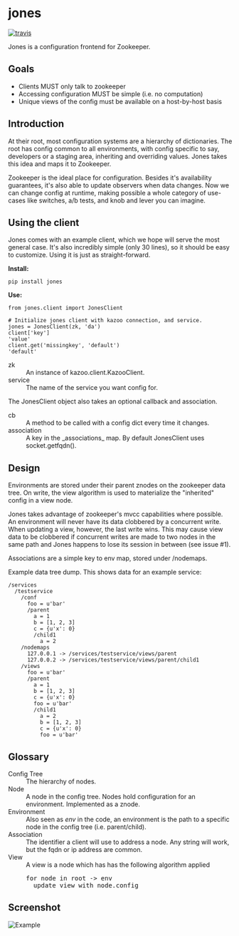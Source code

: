 jones
=====

[![travis][2]][1]

Jones is a configuration frontend for Zookeeper.

Goals
-----

   * Clients MUST only talk to zookeeper
   * Accessing configuration MUST be simple (i.e. no computation)
   * Unique views of the config must be available on a host-by-host basis

Introduction
------------

At their root, most configuration systems are a hierarchy of dictionaries. The root has config common to all environments,
with config specific to say, developers or a staging area, inheriting and overriding values. Jones takes this idea and
maps it to Zookeeper.

Zookeeper is the ideal place for configuration. Besides it's availability guarantees, it's also able to update observers
when data changes. Now we can change config at runtime, making possible a whole category of use-cases like switches, a/b
tests, and knob and lever you can imagine.

Using the client
----------------

Jones comes with an example client, which we hope will serve the most general case.
It's also incredibly simple (only 30 lines), so it should be easy to customize. Using it is just as straight-forward.

**Install:**

    pip install jones

**Use:**

    from jones.client import JonesClient

    # Initialize jones client with kazoo connection, and service.
    jones = JonesClient(zk, 'da')
    client['key']
    'value'
    client.get('missingkey', 'default')
    'default'

<dl>
  <dt>zk</dt>
  <dd>An instance of kazoo.client.KazooClient.</dd>
  <dt>service</dt>
  <dd>The name of the service you want config for.</dd>
</dl>

The JonesClient object also takes an optional callback and association.

<dl>
  <dt>cb</dt>
  <dd>A method to be called with a config dict every time it changes.</dd>
  <dt>association</dt>
  <dd>A key in the _associations_ map. By default JonesClient uses socket.getfqdn().</dd>
</dl>

Design
------

Environments are stored under their parent znodes on the zookeeper data tree. On write, the view algorithm is used to
materialize the "inherited" config in a view node.

Jones takes advantage of zookeeper's mvcc capabilities where possible. An environment will never have its data clobbered
by a concurrent write. When updating a view, however, the last write wins. This may cause view data to be clobbered if
concurrent writes are made to two nodes in the same path and Jones happens to lose its session in between (see issue #1).

Associations are a simple key to env map, stored under /nodemaps.

Example data tree dump. This shows data for an example service:

```
/services
  /testservice
    /conf
      foo = u'bar'
      /parent
        a = 1 
        b = [1, 2, 3]
        c = {u'x': 0}
        /child1
          a = 2 
    /nodemaps
      127.0.0.1 -> /services/testservice/views/parent
      127.0.0.2 -> /services/testservice/views/parent/child1
    /views
      foo = u'bar'
      /parent
        a = 1 
        b = [1, 2, 3]
        c = {u'x': 0}
        foo = u'bar'
        /child1
          a = 2           
          b = [1, 2, 3]
          c = {u'x': 0}          
          foo = u'bar'
```

Glossary
--------

<dl>
  <dt>Config Tree</dt>
  <dd>The hierarchy of nodes.</dd>
  <dt>Node</dt>
  <dd>A node in the config tree. Nodes hold configuration for an environment. Implemented as a znode.</dd>
  <dt>Environment</dt>
  <dd>Also seen as <em>env</em> in the code, an environment is the path to a specific node in the config tree
  (i.e. parent/child).</dd>
  <dt>Association</dt>
  <dd>The identifier a client will use to address a node. Any string will work, but the fqdn or ip address are common.</dd>
  <dt>View</dt>
  <dd>A view is a node which has has the following algorithm applied
    <pre>for node in root -> env
  update view with node.config</pre>
  </dd>
</dl>

Screenshot
----------
![Example](http://mwhooker.github.com/jones/docs/img/testservice.png)

  [1]: https://travis-ci.org/mwhooker/jones
  [2]: https://travis-ci.org/mwhooker/jones.png?branch=master
